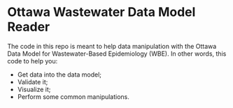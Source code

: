 # Ottawa Wastewater Data Model Reader

The code in this repo is meant to help data manipulation with the Ottawa Data Model for Wastewater-Based Epidemiology (WBE). In other words, this code to help you:
* Get data into the data model;
* Validate it;
* Visualize it;
* Perform some common manipulations. 

